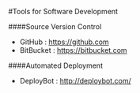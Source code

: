#Tools for Software Development

####Source Version Control
+ GitHub : https://github.com
+ BitBucket : https://bitbucket.com

####Automated Deployment
+ DeployBot : http://deploybot.com/
